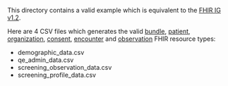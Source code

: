 This directory contains a valid example which is equivalent to the [FHIR IG v1.2](https://shinny.org/us/ny/hrsn/index.html). 

Here are 4 CSV files which generates the valid [bundle](https://shinny.org/us/ny/hrsn/StructureDefinition-SHINNYBundleProfile.html), [patient](https://shinny.org/us/ny/hrsn/StructureDefinition-shinny-patient.html), [organization](https://shinny.org/us/ny/hrsn/StructureDefinition-shin-ny-organization.html), [consent](https://shinny.org/us/ny/hrsn/StructureDefinition-shinny-Consent.html), [encounter](https://shinny.org/us/ny/hrsn/StructureDefinition-shinny-encounter.html) and [observation](https://shinny.org/us/ny/hrsn/StructureDefinition-shinny-observation-screening-response.html) FHIR resource types:
  - demographic_data.csv
  - qe_admin_data.csv
  - screening_observation_data.csv
  - screening_profile_data.csv
